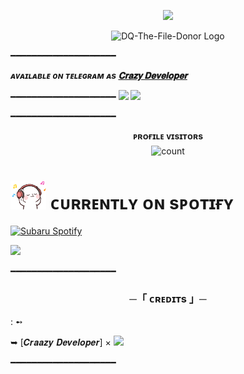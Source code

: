 <p align="center">
  <img src="https://readme-typing-svg.herokuapp.com?color=DC143C&center=true&lines=Welcome+to+My+GitHub+Profile;Exploring+the+world+of+code;Sharing+my+projects+and+learnings;Enjoy+your+stay!&width=600&height=180">
</p>


<p align="center">
  <img src="https://graph.org/file/e3e69d22a9f1f1f00f17e.jpg" alt="DQ-The-File-Donor Logo">
</p>


━━━━━━━━━━━━━━━━━━━━

_**ᴀᴠᴀɪʟᴀʙʟᴇ ᴏɴ ᴛᴇʟᴇɢʀᴀᴍ ᴀs [𝐂𝐫𝐚𝐳𝐲 𝐃𝐞𝐯𝐞𝐥𝐨𝐩𝐞𝐫](https://telegram.me/heartlesssn)**_

━━━━━━━━━━━━━━━━━━━━
<img src="https://user-images.githubusercontent.com/73097560/115834477-dbab4500-a447-11eb-908a-139a6edaec5c.gif">
<img src="https://user-images.githubusercontent.com/73097560/115834477-dbab4500-a447-11eb-908a-139a6edaec5c.gif">


━━━━━━━━━━━━━━━━━━━━

<p align="center">
    <b>ᴘʀᴏғɪʟᴇ ᴠɪsɪᴛᴏʀs</b><br>
<img align="middle" alt="count" src="https://count.getloli.com/get/@:otterai?theme=rule34">
   
<h1> <img src="https://raw.githubusercontent.com/AnonymousX1025/AnonymousX1025/master/resources/songs.gif" width="57px"> ᴄᴜʀʀᴇɴᴛʟʏ ᴏɴ sᴘᴏᴛɪғʏ </h1>

[<img src="https://novatorem.visualbean.vercel.app/api/spotify" alt="Subaru Spotify" width="75%" />](https://open.spotify.com/user/3147zqots32jqlmaenz5atdkxuem)

[<img src="https://github.com/phoenix-monarch/phoenix-monarch/blob/master/resources/hr.gif"/>](https://github.com/otterai/)

━━━━━━━━━━━━━━━━━━━━
<h3 align="center">
    ─「 ᴄʀᴇᴅɪᴛs 」─
</h3>
 : ➻

➥ [𝑪𝒓𝒂𝒂𝒛𝒚 𝑫𝒆𝒗𝒆𝒍𝒐𝒑𝒆𝒓] × <a href="https://github.com/crazyDeveloperz" alt="Abishnoi69"> <img src="https://img.shields.io/badge/𝑪𝒓𝒂𝒂𝒛𝒚 𝑫𝒆𝒗𝒆𝒍𝒐𝒑𝒆𝒓-90302f?logo=github" /></a>  

━━━━━━━━━━━━━━━━━━━━







